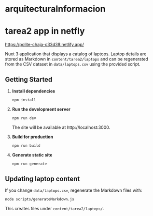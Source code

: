 # arquitecturaInformacion

# tarea2 app in netfly
https://polite-chaja-c33d38.netlify.app/

Nuxt 3 application that displays a catalog of laptops. Laptop details are stored as Markdown in `content/tarea2/laptops` and can be regenerated from the CSV dataset in `data/laptops.csv` using the provided script.

## Getting Started

1. **Install dependencies**
   
   ```bash
   npm install
   ```

2. **Run the development server**
   
   ```bash
   npm run dev
   ```
   
   The site will be available at http://localhost:3000.

3. **Build for production**

   ```bash
   npm run build
   ```

4. **Generate static site**

   ```bash
   npm run generate
   ```

## Updating laptop content

If you change `data/laptops.csv`, regenerate the Markdown files with:

```bash
node scripts/generateMarkdown.js
```

This creates files under `content/tarea2/laptops/`.
